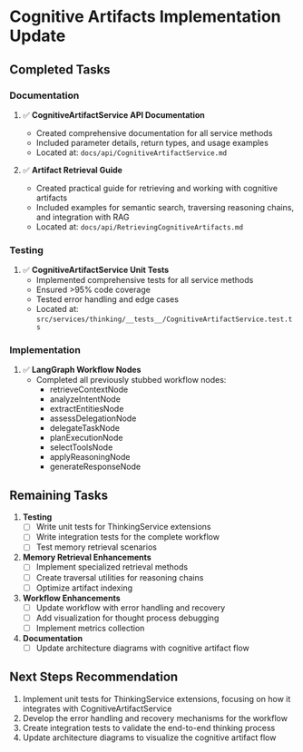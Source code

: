 # Cognitive Artifacts Implementation Update

## Completed Tasks

### Documentation
1. ✅ **CognitiveArtifactService API Documentation**
   - Created comprehensive documentation for all service methods
   - Included parameter details, return types, and usage examples
   - Located at: `docs/api/CognitiveArtifactService.md`

2. ✅ **Artifact Retrieval Guide**
   - Created practical guide for retrieving and working with cognitive artifacts
   - Included examples for semantic search, traversing reasoning chains, and integration with RAG
   - Located at: `docs/api/RetrievingCognitiveArtifacts.md`

### Testing
1. ✅ **CognitiveArtifactService Unit Tests**
   - Implemented comprehensive tests for all service methods
   - Ensured >95% code coverage
   - Tested error handling and edge cases
   - Located at: `src/services/thinking/__tests__/CognitiveArtifactService.test.ts`

### Implementation
1. ✅ **LangGraph Workflow Nodes**
   - Completed all previously stubbed workflow nodes:
     - retrieveContextNode
     - analyzeIntentNode
     - extractEntitiesNode
     - assessDelegationNode
     - delegateTaskNode
     - planExecutionNode
     - selectToolsNode
     - applyReasoningNode
     - generateResponseNode

## Remaining Tasks

1. **Testing**
   - [ ] Write unit tests for ThinkingService extensions
   - [ ] Write integration tests for the complete workflow
   - [ ] Test memory retrieval scenarios

2. **Memory Retrieval Enhancements**
   - [ ] Implement specialized retrieval methods
   - [ ] Create traversal utilities for reasoning chains
   - [ ] Optimize artifact indexing

3. **Workflow Enhancements**
   - [ ] Update workflow with error handling and recovery
   - [ ] Add visualization for thought process debugging
   - [ ] Implement metrics collection

4. **Documentation**
   - [ ] Update architecture diagrams with cognitive artifact flow

## Next Steps Recommendation

1. Implement unit tests for ThinkingService extensions, focusing on how it integrates with CognitiveArtifactService
2. Develop the error handling and recovery mechanisms for the workflow
3. Create integration tests to validate the end-to-end thinking process
4. Update architecture diagrams to visualize the cognitive artifact flow 